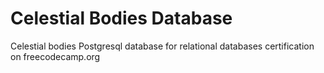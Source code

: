# Celestial Bodies Database
Celestial bodies Postgresql database for relational databases certification on freecodecamp.org
